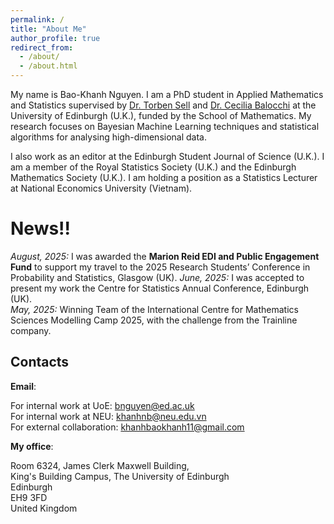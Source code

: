 ```yaml
---
permalink: /
title: "About Me"
author_profile: true
redirect_from: 
  - /about/
  - /about.html
---
```


My name is Bao-Khanh Nguyen. I am a PhD student in Applied Mathematics and Statistics supervised by [Dr. Torben Sell](https://webhomes.maths.ed.ac.uk/~tsell/) and [Dr. Cecilia Balocchi](https://cecilia-balocchi.owlstown.net) at the University of Edinburgh (U.K.), funded by the School of Mathematics. My research focuses on Bayesian Machine Learning techniques and statistical algorithms for analysing high-dimensional data. 

I also work as an editor at the Edinburgh Student Journal of Science (U.K.).  I am a member of the Royal Statistics Society (U.K.) and the Edinburgh Mathematics Society (U.K.). I am holding a position as a Statistics Lecturer at National Economics University (Vietnam).  

News!!
======
*August, 2025:* I was awarded the **Marion Reid EDI and Public Engagement Fund** to support my travel to the 2025 Research Students’ Conference in Probability and Statistics, Glasgow (UK).
*June, 2025:* I was accepted to present my work the Centre for Statistics Annual Conference, Edinburgh (UK).  
*May, 2025:* Winning Team of the International Centre for Mathematics Sciences Modelling Camp 2025, with the challenge from the Trainline company.

Contacts
------
**Email**: 

For internal work at UoE: bnguyen@ed.ac.uk  
For internal work at NEU: khanhnb@neu.edu.vn  
For external collaboration: khanhbaokhanh11@gmail.com

**My office**: 

Room 6324, James Clerk Maxwell Building,  
King's Building Campus, The University of Edinburgh  
Edinburgh  
EH9 3FD  
United Kingdom


